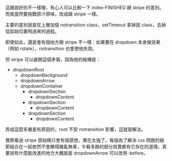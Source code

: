 這跟說好的不一樣喔，有心人可以比較一下 index-FINISHED 跟 stripe 的差別。而我當然要挑戰原汁原味，改成跟 stripe 一樣。

主要的差別就是在上層加個 notransition class，setTimeout 拿掉該 class，去掉從起始位置飛過來的過程。

即使如此，還是會有個地方跟 stripe 不一樣：如果要在 dropdown 本身做效果（例如 rotate），notransition 也會使他失效。

但 stripe 可以避開這個矛盾，因為他的結構是：

- dropdownRoot
  * dropdownBackground
  * dropdownArrow
  * dropdownContainer
    - dropdownSection
      * dropdownContent
    - dropdownSection
      * dropdownContent
    - dropdownSection
      * dropdownContent

弄成這麼多層是有原因的，root 不受 notransition 影響，這就是解法。

實際看過 stripe 原始碼只會有個感想，實在太強了。每個為了解決 css 問題的細節組合在一起依然不會顯得雜亂無章，乍看多餘的部分其實都有它存在的道理。真要說有什麼能改進的地方大概就是 dropdownArrow 可以改用 :before。
